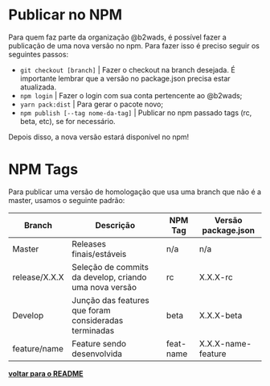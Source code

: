 # Publicar no NPM

Para quem faz parte da organização @b2wads, é possível fazer a publicação de uma nova versão no npm. Para fazer isso é preciso seguir os seguintes passos:

* `git checkout [branch]` | Fazer o checkout na branch desejada. É importante lembrar que a versão no package.json precisa estar atualizada.
* `npm login` | Fazer o login com sua conta pertencente ao @b2wads;
* `yarn pack:dist` | Para gerar o pacote novo;
* `npm publish [--tag nome-da-tag]` | Publicar no npm passado tags (rc, beta, etc), se for necessário.

Depois disso, a nova versão estará disponível no npm!

# NPM Tags

Para publicar uma versão de homologação que usa uma branch que não é a master, usamos o seguinte padrão:

| Branch        | Descrição                                                             | NPM Tag   | Versão package.json |
|---------------|-----------------------------------------------------------------------|-----------|---------------------|
| Master        | Releases finais/estáveis                                              | n/a       | n/a                 |
| release/X.X.X | Seleção de commits da develop, criando uma nova versão                | rc        | X.X.X-rc            |
| Develop       | Junção das features que foram consideradas terminadas                 | beta      | X.X.X-beta          |
| feature/name  | Feature sendo desenvolvida                                            | feat-name | X.X.X-name-feature  |

**[voltar para o README](../README.md#Manual)**
